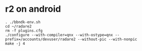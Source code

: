 r2 on android
=============

```
. ./bbndk-env.sh
cd ~/radare2
rm -f plugins.cfg
./configure --with-compiler=qnx --with-ostype=qnx --prefix=/accounts/devuser/radare2 --without-pic --with-nonpic
make -j 4
```

